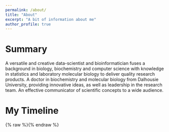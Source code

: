 ```yaml
---
permalink: /about/
title: "About"
excerpt: "A bit of information about me"
author_profile: true
---
```



# Summary
A versatile and creative data-scientist and bioinformatician 
fuses a background in biology, biochemistry and computer 
science with knowledge in statistics and laboratory molecular 
biology to deliver quality research products. A doctor in 
biochemistry and molecular biology from Dalhousie University, 
providing innovative ideas, as well as leadership in the 
research team. An effective communicator of scientific 
concepts to a wide audience.

# My Timeline
{% raw %}<img src="{{ site.url }}{{ site.baseurl }}/assets/images/filename.jpg" alt="" class="full">{% endraw %}

